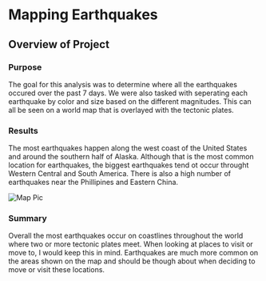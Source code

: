 # Mapping Earthquakes

## Overview of Project

### Purpose

The goal for this analysis was to determine where all the earthquakes occured over the past 7 days. We were also tasked with seperating each earthquake by color and size based on the different magnitudes. This can all be seen on a world map that is overlayed with the tectonic plates.

### Results

The most earthquakes happen along the west coast of the United States and around the southern half of Alaska. Although that is the most common location for earthquakes, the biggest earthquakes tend ot occur throught Western Central and South America. There is also a high number of earthquakes near the Phillipines and Eastern China.

  ![Map Pic](https://user-images.githubusercontent.com/95730434/160715812-41635704-9797-433f-ba91-2e44d14e2e0c.png) 

### Summary

Overall the most earthquakes occur on coastlines throughout the world where two or more tectonic plates meet. When looking at places to visit or move to, I would keep this in mind. Earthquakes are much more common on the areas shown on the map and should be though about when deciding to move or visit these locations. 